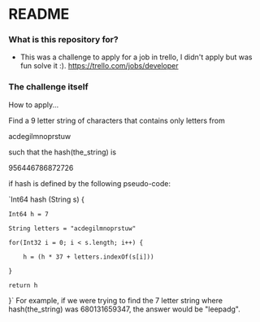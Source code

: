 # README #

### What is this repository for? ###

* This was a challenge to apply for a job in trello, I didn't apply but was fun solve it :). https://trello.com/jobs/developer

### The challenge itself ###
How to apply...

Find a 9 letter string of characters that contains only letters from

acdegilmnoprstuw

such that the hash(the_string) is

956446786872726

if hash is defined by the following pseudo-code:

`Int64 hash (String s) {

    Int64 h = 7

    String letters = "acdegilmnoprstuw"

    for(Int32 i = 0; i < s.length; i++) {

        h = (h * 37 + letters.indexOf(s[i]))

    }

    return h

}`
For example, if we were trying to find the 7 letter string where hash(the_string) was 680131659347, the answer would be "leepadg".